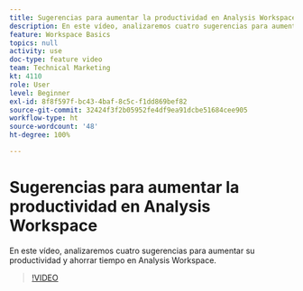 ```yaml
---
title: Sugerencias para aumentar la productividad en Analysis Workspace
description: En este vídeo, analizaremos cuatro sugerencias para aumentar su productividad y ahorrar tiempo en Analysis Workspace.
feature: Workspace Basics
topics: null
activity: use
doc-type: feature video
team: Technical Marketing
kt: 4110
role: User
level: Beginner
exl-id: 8f8f597f-bc43-4baf-8c5c-f1dd869bef82
source-git-commit: 32424f3f2b05952fe4df9ea91dcbe51684cee905
workflow-type: ht
source-wordcount: '48'
ht-degree: 100%

---
```


# Sugerencias para aumentar la productividad en Analysis Workspace

En este vídeo, analizaremos cuatro sugerencias para aumentar su productividad y ahorrar tiempo en Analysis Workspace.

>[!VIDEO](https://video.tv.adobe.com/v/31157/?quality=12)
